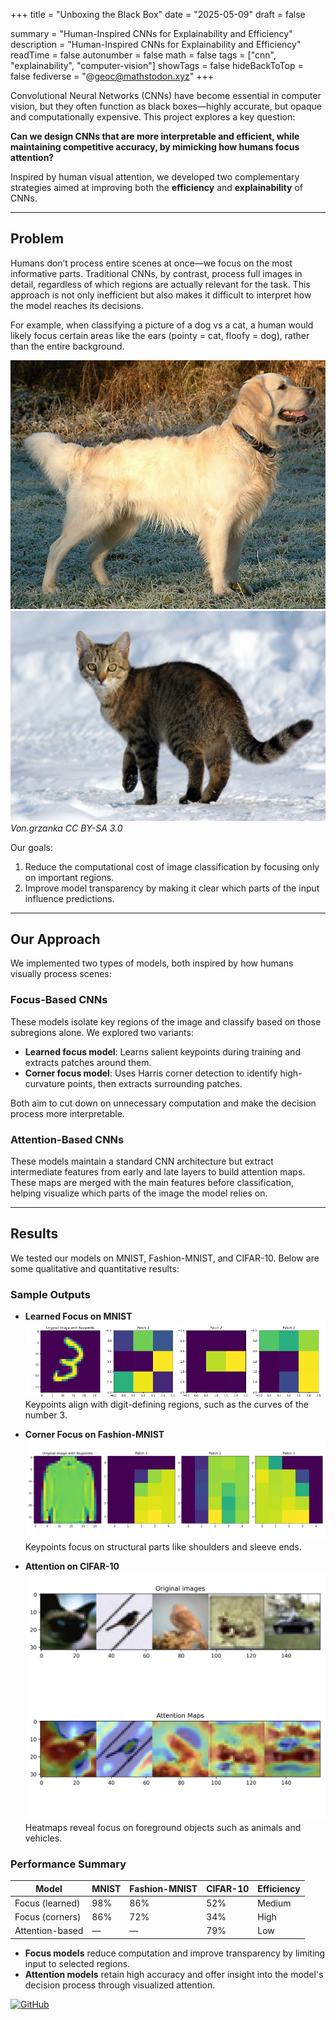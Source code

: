 +++
title = "Unboxing the Black Box"
date = "2025-05-09"
draft = false

summary = "Human-Inspired CNNs for Explainability and Efficiency"
description = "Human-Inspired CNNs for Explainability and Efficiency"
readTime = false
autonumber = false
math = false
tags = ["cnn", "explainability", "computer-vision"]
showTags = false
hideBackToTop = false
fediverse = "@geoc@mathstodon.xyz"
+++

Convolutional Neural Networks (CNNs) have become essential in computer vision, but they often function as black boxes—highly accurate, but opaque and computationally expensive. This project explores a key question:

**Can we design CNNs that are more interpretable and efficient, while maintaining competitive accuracy, by mimicking how humans focus attention?**

Inspired by human visual attention, we developed two complementary strategies aimed at improving both the **efficiency** and **explainability** of CNNs.

---

## Problem

Humans don’t process entire scenes at once—we focus on the most informative parts. Traditional CNNs, by contrast, process full images in detail, regardless of which regions are actually relevant for the task. This approach is not only inefficient but also makes it difficult to interpret how the model reaches its decisions.

For example, when classifying a picture of a dog vs a cat, a human would likely focus certain areas like the ears (pointy = cat, floofy = dog), rather than the entire background. 


![dog](dog.jpg)
![cat](cat.jpg) 
*Von.grzanka CC BY-SA 3.0*


Our goals:

1. Reduce the computational cost of image classification by focusing only on important regions.
2. Improve model transparency by making it clear which parts of the input influence predictions.

---

## Our Approach

We implemented two types of models, both inspired by how humans visually process scenes:

### Focus-Based CNNs

These models isolate key regions of the image and classify based on those subregions alone. We explored two variants:

* **Learned focus model**: Learns salient keypoints during training and extracts patches around them.
* **Corner focus model**: Uses Harris corner detection to identify high-curvature points, then extracts surrounding patches.

Both aim to cut down on unnecessary computation and make the decision process more interpretable.

### Attention-Based CNNs

These models maintain a standard CNN architecture but extract intermediate features from early and late layers to build attention maps. These maps are merged with the main features before classification, helping visualize which parts of the image the model relies on.

---

## Results

We tested our models on MNIST, Fashion-MNIST, and CIFAR-10. Below are some qualitative and quantitative results:

### Sample Outputs

* **Learned Focus on MNIST**
  ![img](Picture3.png)
  Keypoints align with digit-defining regions, such as the curves of the number 3.

* **Corner Focus on Fashion-MNIST**
  ![img](corner_on_FashionMNIST.png)
  Keypoints focus on structural parts like shoulders and sleeve ends.

* **Attention on CIFAR-10**
  ![img](attentionheatmap.png)
  Heatmaps reveal focus on foreground objects such as animals and vehicles.

### Performance Summary

| Model           | MNIST | Fashion-MNIST | CIFAR-10 | Efficiency |
| --------------- | ----- | ------------- | -------- | ---------- |
| Focus (learned) | 98%   | 86%           | 52%      | Medium     |
| Focus (corners) | 86%   | 72%           | 34%      | High       |
| Attention-based | —     | —             | 79%      | Low        |

* **Focus models** reduce computation and improve transparency by limiting input to selected regions.
* **Attention models** retain high accuracy and offer insight into the model's decision process through visualized attention.

[![GitHub](https://img.shields.io/badge/GitHub-%23121011.svg?logo=github&logoColor=white)](https://github.com/Geoc2022/Focus-and-Attention-Based-CNNs)